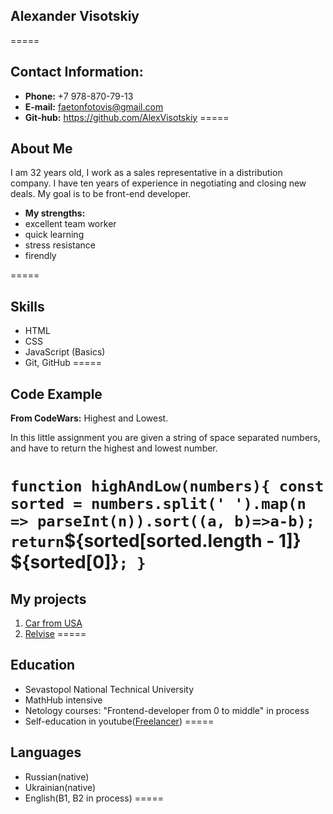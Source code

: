 ## Alexander Visotskiy

=====

## Contact Information:
* **Phone:** +7 978-870-79-13
* **E-mail:** faetonfotovis@gmail.com
* **Git-hub:** https://github.com/AlexVisotskiy
=====

## About Me

I am 32 years old, I work as a sales representative in a distribution company. I have ten years of experience in negotiating and closing new deals. My goal is to be front-end developer.
* **My strengths:**
* excellent team worker
* quick learning
* stress resistance
* firendly

=====

## Skills

* HTML
* CSS
* JavaScript (Basics)
* Git, GitHub
=====

## Code Example


**From CodeWars:**
Highest and Lowest.

In this little assignment you are given a string of space separated numbers, and have to return the highest and lowest number.

`
function highAndLow(numbers){
    const sorted = numbers.split(' ').map(n => parseInt(n)).sort((a, b)=>a-b);
    return `${sorted[sorted.length - 1]} ${sorted[0]}`;
}
`
=====

## My projects


1. [Car from USA](https://github.com/AlexVisotskiy/car-from-USA)
2. [Relvise](https://github.com/AlexVisotskiy/relvise)
=====

## Education

* Sevastopol National Technical University
* MathHub intensive
* Netology courses: "Frontend-developer from 0 to middle" in process
* Self-education in youtube([Freelancer](https://www.youtube.com/@FreelancerLifeStyle))
=====

## Languages


* Russian(native)
* Ukrainian(native)
* English(B1, B2 in process)
=====




